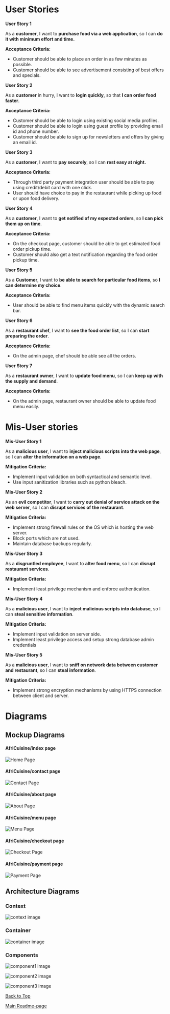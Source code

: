 # User Stories

**User Story 1**

As a **customer**, I want to **purchase food via a web application**, so I can **do it with minimum effort and time.**

**Acceptance Criteria:**

* Customer should be able to place an order in as few minutes as possible.
* Customer should be able to see advertisement consisting of best offers and specials.  

**User Story 2**

As a **customer** in hurry, I want to **login quickly**, so that **I can order food faster**.

**Acceptance Criteria:**
* Customer should be able to login using existing social media profiles.
* Customer should be able to login using guest profile by providing email id and phone number.
* Customer should be able to sign up for newsletters and offers by giving an email id.

**User Story 3**

As a **customer**, I want to **pay securely**, so I can **rest easy at night.**

**Acceptance Criteria:**

* Through third party payment integration user should be able to pay using credit/debit card with one click.
* User should have choice to pay in the restaurant while picking up food or upon food delivery.

**User Story 4**

As a **customer**, I want to **get notified of my expected orders**, so **I can pick them up on time**.

**Acceptance Criteria:**

* On the checkout page, customer should be able to get estimated food order pickup time.
* Customer should also get a text notification regarding the food order pickup time.  

**User Story 5**

As a **Customer**, I want to **be able to search for particular food items**, so **I can determine my choice**.

**Acceptance Criteria:**

-	User should be able to find menu items quickly with the dynamic search bar.

**User Story 6**

As a **restaurant chef**, I want to **see the food order list**, so I can **start preparing the order**.

**Acceptance Criteria:**
* On the admin page, chef should be able see all the orders.

**User Story 7**

As a **restaurant owner**, I want to **update food menu**, so I can **keep up with the supply and demand**.

**Acceptance Criteria:**

* On the admin page, restaurant owner should be able to update food menu easily.

# Mis-User stories

**Mis-User Story 1**

As a **malicious user**, I want to **inject malicious scripts into the web page**, so I can **alter the information on a web page**.

**Mitigation Criteria:**
* Implement input validation on both syntactical and semantic level.
* Use input sanitization libraries such as python bleach.

**Mis-User Story 2**

As an **evil competitor**, I want to **carry out denial of service attack on the web server**, so I can **disrupt services of the restaurant**.

**Mitigation Criteria:**
* Implement strong firewall rules on the OS which is hosting the web server.
* Block ports which are not used.
* Maintain database backups regularly.

**Mis-User Story 3**

As a **disgruntled employee**, I want to **alter food menu**, so I can **disrupt restaurant services**.

**Mitigation Criteria:**
* Implement least privilege mechanism and enforce authentication.

**Mis-User Story 4**

As a **malicious user**, I want to **inject malicious scripts into database**, so I can **steal sensitive information**.

**Mitigation Criteria:**
* Implement input validation on server side.
* Implement least privilege access and setup strong database admin credentials

**Mis-User Story 5**

As a **malicious user**, I want to **sniff on network data between customer and restaurant**, so I can **steal information**.

**Mitigation Criteria:**
* Implement strong encryption mechanisms by using HTTPS connection between client and server.

# Diagrams

## Mockup Diagrams

#### AfriCuisine/index page
![Home Page](/docs/images/mc1.jpg)

#### AfriCuisine/contact page
![Contact Page](/docs/images/mc2.jpg)

#### AfriCuisine/about page
![About Page](/docs/images/mc3.jpg)

#### AfriCuisine/menu page
![Menu Page](/docs/images/mc4.jpg)

#### AfriCuisine/checkout page
![Checkout Page](/docs/images/mc5.jpg)

#### AfriCuisine/payment page
![Payment Page](/docs/images/mc6.jpg)


## Architecture Diagrams

### Context

![context image](/docs/images/ad1-context.png)

### Container

![container image](/docs/images/ad2-container.png)

### Components

![component1 image](/docs/images/ad3-component-django.png)

![component2 image](/docs/images/ad4-component-database-server.png)

![component3 image](/docs/images/ad5-component-ember.png)


[Back to Top](#user-stories)

[Main Readme-page](/README.md)  
